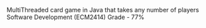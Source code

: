 MultiThreaded card game in Java that takes any number of players
Software Development (ECM2414) Grade - 77%
